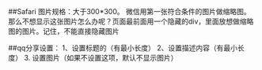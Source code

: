 ##Safari
图片规格：大于300*300。
微信用第一张符合条件的图片做缩略图。
那么不想显示这张图片怎么办呢？页面最前面用一个隐藏的div，里面放想做缩略图的图片。记住，不能直接隐藏图片

##qq分享设置：
1、设置标题的（有最小长度）
<meta itemprop="name" content="标题：必填 长度至少为4" />
2、设置描述内容（有最小长度）
<meta itemprop="description" content="摘要：必填 长度至少为10" />
3. 设置图片（如果不设置这项，默认不显示图片）
<meta itemprop="image" content="图片地址：可为空" />